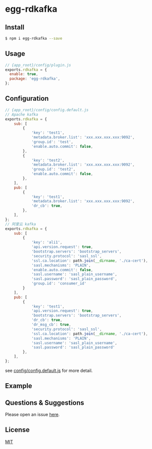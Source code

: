# egg-rdkafka


<!--
Description here.
-->

## Install

```bash
$ npm i egg-rdkafka --save
```

## Usage

```js
// {app_root}/config/plugin.js
exports.rdkafka = {
  enable: true,
  package: 'egg-rdkafka',
};
```

## Configuration

```js
// {app_root}/config/config.default.js
// Apache kafka
exports.rdkafka = {
    sub: [
        {
            'key': 'test1',
            'metadata.broker.list': 'xxx.xxx.xxx.xxx:9092',
            'group.id': 'test',
            'enable.auto.commit': false,
        },
        {
            'key': 'test2',
            'metadata.broker.list': 'xxx.xxx.xxx.xxx:9092',
            'group.id': 'test2',
            'enable.auto.commit': false,
        },
    ],
    pub: [
        {
            'key': 'test1',
            'metadata.broker.list': 'xxx.xxx.xxx.xxx:9092',
            'dr_cb': true,
        },
    ],
};
// 阿里云 kafka
exports.rdkafka = {
    sub: [
        {
            'key': 'ali1',
            'api.version.request': true,
            'bootstrap.servers': 'bootstrap_servers',
            'security.protocol': 'sasl_ssl',
            'ssl.ca.location': path.join(__dirname, './ca-cert'),
            'sasl.mechanisms': 'PLAIN',
            'enable.auto.commit': false,
            'sasl.username': 'sasl_plain_username',
            'sasl.password': 'sasl_plain_password',
            'group.id': 'consumer_id'
        }
    ],
    pub: [
        {
            'key': 'test1',
            'api.version.request': true,
            'bootstrap.servers': 'bootstrap_servers',
            'dr_cb': true,
            'dr_msg_cb': true,
            'security.protocol': 'sasl_ssl',
            'ssl.ca.location': path.join(__dirname, './ca-cert'),
            'sasl.mechanisms': 'PLAIN',
            'sasl.username': 'sasl_plain_username',
            'sasl.password': 'sasl_plain_password'
        },
    ],
};
```

see [config/config.default.js](config/config.default.js) for more detail.

## Example

<!-- example here -->

## Questions & Suggestions

Please open an issue [here](https://github.com/eggjs/egg/issues).

## License

[MIT](LICENSE)

